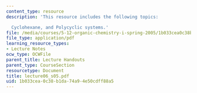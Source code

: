 ```yaml
---
content_type: resource
description: 'This resource includes the following topics:

  Cyclohexane, and Polycyclic systems.'
file: /media/courses/5-12-organic-chemistry-i-spring-2005/1b033cea0c38b1da74a94e50cdff88a5_lecture06_s05.pdf
file_type: application/pdf
learning_resource_types:
- Lecture Notes
ocw_type: OCWFile
parent_title: Lecture Handouts
parent_type: CourseSection
resourcetype: Document
title: lecture06_s05.pdf
uid: 1b033cea-0c38-b1da-74a9-4e50cdff88a5
---
```

